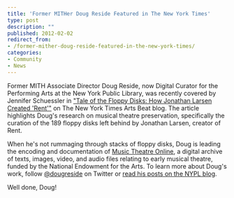 ```yaml
---
title: 'Former MITHer Doug Reside Featured in The New York Times'
type: post
description: ""
published: 2012-02-02
redirect_from: 
- /former-mither-doug-reside-featured-in-the-new-york-times/
categories:
- Community
- News
---
```

Former MITH Associate Director Doug Reside, now Digital Curator for the Performing Arts at the New York Public Library, was recently covered by Jennifer Schuessler in ["Tale of the Floppy Disks: How Jonathan Larsen Created 'Rent'"](http://artsbeat.blogs.nytimes.com/2012/02/01/tale-of-the-floppy-disks-how-jonathan-larson-created-rent/) on The New York Times Arts Beat blog. The article highlights Doug's research on musical theatre preservation, specifically the curation of the 189 floppy disks left behind by Jonathan Larsen, creator of Rent.

When he's not rummaging through stacks of floppy disks, Doug is leading the encoding and documentation of [Music Theatre Online](http://mith.umd.edu/mto/), a digital archive of texts, images, video, and audio files relating to early musical theatre, funded by the National Endowment for the Arts. To learn more about Doug's work, follow [@dougreside](https://twitter.com/dougreside) on Twitter or [read his posts on the NYPL blog](http://www.nypl.org/blog/author/doug-reside).

Well done, Doug!

